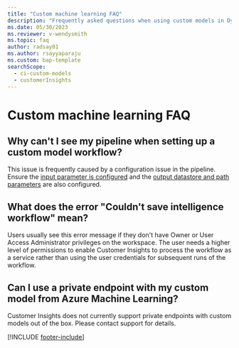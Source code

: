 ```yaml
---
title: "Custom machine learning FAQ"
description: "Frequently asked questions when using custom models in Dynamics 365 Customer Insights."
ms.date: 05/30/2023
ms.reviewer: v-wendysmith
ms.topic: faq
author: radsay01
ms.author: rsayyaparaju
ms.custom: bap-template
searchScope: 
  - ci-custom-models
  - customerInsights
---
```


# Custom machine learning FAQ

## Why can't I see my pipeline when setting up a custom model workflow?

This issue is frequently caused by a configuration issue in the pipeline. Ensure the [input parameter is configured](azure-machine-learning-experiments.md#dataset-configuration) and the [output datastore and path parameters](azure-machine-learning-experiments.md#import-pipeline-data-into-customer-insights) are also configured.

## What does the error "Couldn't save intelligence workflow" mean?

Users usually see this error message if they don't have Owner or User Access Administrator privileges on the workspace. The user needs a higher level of permissions to enable Customer Insights to process the workflow as a service rather than using the user credentials for subsequent runs of the workflow.

## Can I use a private endpoint with my custom model from Azure Machine Learning?
  
Customer Insights does not currently support private endpoints with custom models out of the box. Please contact support for details.

[!INCLUDE [footer-include](includes/footer-banner.md)]

